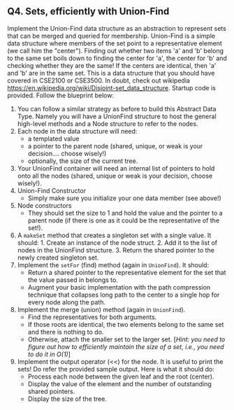 ## Q4. Sets, efficiently with Union-Find

Implement the Union-Find data structure as an abstraction to represent
sets that can be merged and queried for membership. Union-Find is a
simple data structure where members of the set point to a
representative element (we call him the "center"). Finding out whether
two items 'a' and 'b' belong to the same set boils down to finding the
center for 'a', the center for 'b' and checking whether they are the
same! If the centers are identical, then 'a' and 'b' are in the same
set. This is a data structure that you should have covered in CSE2100
or CSE3500. In doubt, check out wikipedia
<https://en.wikipedia.org/wiki/Disjoint-set_data_structure>. Startup
code is provided. Follow the blueprint below:  

1.  You can follow a similar strategy as before to build this Abstract
Data Type. Namely you will have a UnionFind structure to host the general
high-level methods and a Node structure to refer to the nodes.
2.  Each node  in the data structure will need:
	* a templated value
	* a pointer to the parent node (shared, unique, or weak is your
      decision.... choose wisely!) 
	* optionally, the size of the current tree. 
3.  Your UnionFind container will need an internal list of
pointers to hold onto all the nodes (shared, unique or weak is your
decision, choose wisely!).
4. Union-Find Constructor
	* Simply make sure you initialize your one data member (see above!)
5. Node constructors
	* They should set the size to 1 and hold the value and the pointer
      to a parent node (if there is one as it could be the
      representative of the set!). 
6. A `makeSet` method that creates a singleton set with a single
value. It should: 
		1.  Create an instance of the node struct.
		2.  Add it to the list of nodes in the UnionFind structure.
		3.  Return the shared pointer to the newly created singleton set.
7.  Implement the `setFor` (find) method (again in `UnionFind`). It should:
	* Return a shared pointer to the  representative element for the
	set that the value passed in belongs to.
	* Augment your basic implementation with
      the path compression technique that collapses long path to the
      center to a single hop for every node along the path. 
8.  Implement the merge (union) method (again in `UnionFind`).
	* Find the representatives for both arguments.
	* If those roots are identical, the two elements belong to the
	same set and there is nothing to do.
	* Otherwise, attach the smaller set to the larger set. [*Hint: you
      need to figure out how to efficiently maintain the size of a
      set, i.e., you need to do it in O(1)*] 
9.  Implement the output operator (<<) for the node. It is useful to
    print the sets! Do refer the provided sample output. Here is what
    it should do: 
	* Process each node between the given leaf and the root (center).
	* Display the value of the element and the number of outstanding
      shared pointers. 
	* Display the size of the tree.
